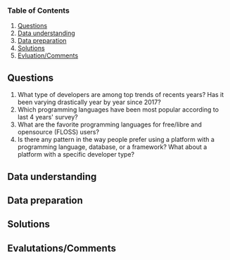 

### Table of Contents

1. [Questions](#questions)
2. [Data understanding](#data%20understanding)
3. [Data preparation](#data%20preparation)
4. [Solutions](#solutions)
5. [Evluation/Comments](#evluation)

## Questions <a name="questions"></a>
1. What type of developers are among top trends of recents years? Has it been varying drastically year by year since 2017?
2. Which programming languages have been most popular according to last 4 years' survey?
3. What are the favorite programming languages for free/libre and opensource (FLOSS) users?
4. Is there any pattern in the way people prefer using a platform with a programming language, database, or a framework? What
   about a platform with a specific developer type?

## Data understanding <a name="data%20understanding"></a>

## Data preparation <a name="data preparation"></a>

## Solutions <a name="solutions"></a>

## Evalutations/Comments <a name="evluation"></a>

